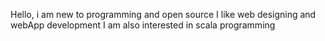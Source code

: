 Hello, i am new to programming and open source
I like web designing and webApp development
I am also interested in scala programming
